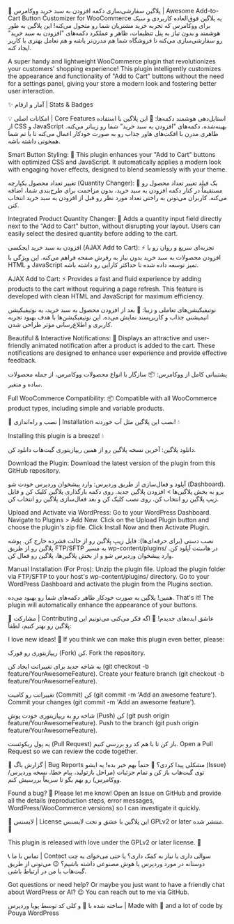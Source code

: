 🚀 پلاگین سفارشی‌سازی دکمه افزودن به سبد خرید ووکامرس | Awesome Add-to-Cart Button Customizer for WooCommerce
یه پلاگین فوق‌العاده کاربردی و سبک برای ووکامرس که تجربه خرید مشتریان شما رو متحول می‌کنه! این پلاگین به طور هوشمند و بدون نیاز به پنل تنظیمات، ظاهر و عملکرد دکمه‌های "افزودن به سبد خرید" رو سفارشی‌سازی می‌کنه تا فروشگاه شما هم مدرن‌تر باشه و هم تعامل بهتری با کاربر ایجاد کنه.

A super handy and lightweight WooCommerce plugin that revolutionizes your customers' shopping experience! This plugin intelligently customizes the appearance and functionality of "Add to Cart" buttons without the need for a settings panel, giving your store a modern look and fostering better user interaction.

✨ آمار و ارقام | Stats & Badges






💡 امکانات اصلی | Core Features
استایل‌دهی هوشمند دکمه‌ها: 🎨
این پلاگین با استفاده از CSS و JavaScript بهینه‌شده، دکمه‌های "افزودن به سبد خرید" شما رو زیباتر می‌کنه. ظاهری مدرن با افکت‌های هاور جذاب رو به صورت خودکار اعمال می‌کنه تا با تم شما همخونی داشته باشه.

Smart Button Styling: 🎨
This plugin enhances your "Add to Cart" buttons with optimized CSS and JavaScript. It automatically applies a modern look with engaging hover effects, designed to blend seamlessly with your theme.

تغییر تعداد محصول یکپارچه (Quantity Changer): 🔢
یک فیلد تغییر تعداد محصول رو مستقیماً در کنار دکمه افزودن به سبد خرید، بدون مزاحمت برای طرح‌بندی شما، اضافه می‌کنه. کاربران می‌تونن به راحتی تعداد مورد نظر رو قبل از افزودن به سبد خرید انتخاب کنن.

Integrated Product Quantity Changer: 🔢
Adds a quantity input field directly next to the "Add to Cart" button, without disrupting your layout. Users can easily select the desired quantity before adding to the cart.

افزودن به سبد خرید ایجکسی (AJAX Add to Cart): ⚡
تجربه‌ای سریع و روان رو با افزودن محصولات به سبد خرید بدون نیاز به رفرش صفحه فراهم می‌کنه. این ویژگی با HTML و JavaScript تمیز توسعه داده شده تا حداکثر کارایی رو داشته باشه.

AJAX Add to Cart: ⚡
Provides a fast and fluid experience by adding products to the cart without requiring a page refresh. This feature is developed with clean HTML and JavaScript for maximum efficiency.

نوتیفیکیشن‌های تعاملی و زیبا: 🔔
بعد از افزودن محصول به سبد خرید، یه نوتیفیکیشن انیمیشنی جذاب و کاربرپسند نمایش می‌ده. این نوتیفیکیشن‌ها با هدف بهبود تجربه کاربری و اطلاع‌رسانی مؤثر طراحی شدن.

Beautiful & Interactive Notifications: 🔔
Displays an attractive and user-friendly animated notification after a product is added to the cart. These notifications are designed to enhance user experience and provide effective feedback.

پشتیبانی کامل از ووکامرس: 📦
سازگار با انواع محصولات ووکامرس، از جمله محصولات ساده و متغیر.

Full WooCommerce Compatibility: 📦
Compatible with all WooCommerce product types, including simple and variable products.

🚀 نصب و راه‌اندازی | Installation
نصب این پلاگین مثل آب خوردنه! 💧

Installing this plugin is a breeze! 💧

دانلود پلاگین:
آخرین نسخه پلاگین رو از همین ریپازیتوری گیت‌هاب دانلود کن.

Download the Plugin:
Download the latest version of the plugin from this GitHub repository.

آپلود و فعال‌سازی از طریق وردپرس:
وارد پیشخوان وردپرس خودت شو (Dashboard). برو به بخش پلاگین‌ها > افزودن پلاگین جدید. روی دکمه بارگذاری پلاگین کلیک کن و فایل زیپ پلاگین رو انتخاب کن. روی نصب کلیک کن و بعد فعال‌سازی پلاگین رو انتخاب کن.

Upload and Activate via WordPress:
Go to your WordPress Dashboard. Navigate to Plugins > Add New. Click on the Upload Plugin button and choose the plugin's zip file. Click Install Now and then Activate Plugin.

نصب دستی (برای حرفه‌ای‌ها):
فایل زیپ پلاگین رو از حالت فشرده خارج کن. پوشه پلاگین رو از طریق FTP/SFTP به مسیر wp-content/plugins/ در هاستت آپلود کن. وارد پیشخوان وردپرس شو و از بخش پلاگین‌ها، پلاگین رو فعال کن.

Manual Installation (For Pros):
Unzip the plugin file. Upload the plugin folder via FTP/SFTP to your host's wp-content/plugins/ directory. Go to your WordPress Dashboard and activate the plugin from the Plugins section.

همین! پلاگین به صورت خودکار ظاهر دکمه‌های شما رو بهبود می‌ده.
That's it! The plugin will automatically enhance the appearance of your buttons.

🤝 مشارکت | Contributing
عاشق ایده‌های جدیدم! 🧠 اگه فکر می‌کنی می‌تونیم این پلاگین رو بهتر کنیم، لطفاً:

I love new ideas! 🧠 If you think we can make this plugin even better, please:

ریپازیتوری رو فورک (Fork) کن.
Fork the repository.

یه شاخه جدید برای تغییراتت ایجاد کن (git checkout -b feature/YourAwesomeFeature).
Create your feature branch (git checkout -b feature/YourAwesomeFeature).

تغییراتت رو کامیت (Commit) کن (git commit -m 'Add an awesome feature').
Commit your changes (git commit -m 'Add an awesome feature').

شاخه رو به ریپازیتوری خودت پوش (Push) کن (git push origin feature/YourAwesomeFeature).
Push to the branch (git push origin feature/YourAwesomeFeature).

یه پول ریکوئست (Pull Request) باز کن تا با هم کد رو بررسی کنیم.
Open a Pull Request so we can review the code together.

🐛 گزارش باگ | Bug Reports
مشکلی پیدا کردی؟ 🤔 حتماً بهم خبر بده! یه ایشو (Issue) توی گیت‌هاب باز کن و تمام جزئیات (مراحل بازتولید، پیام خطا، نسخه وردپرس/ووکامرس) رو بهم بگو تا سریعاً بررسیش کنم.

Found a bug? 🤔 Please let me know! Open an Issue on GitHub and provide all the details (reproduction steps, error messages, WordPress/WooCommerce versions) so I can investigate it quickly.

📝 لایسنس | License
این پلاگین با عشق و تحت لایسنس GPLv2 or later منتشر شده. 💖

This plugin is released with love under the GPLv2 or later license. 💖

📞 تماس با ما | Contact
سوالی داری یا نیاز به کمک داری؟ یا حتی می‌خوای یه چت دوستانه در مورد وردپرس یا هوش مصنوعی داشته باشیم؟ 😉 می‌تونی از طریق گیت‌هاب با من در ارتباط باشی.

Got questions or need help? Or maybe you just want to have a friendly chat about WordPress or AI? 😉 You can reach out to me via GitHub.

ساخته شده با 💖 و کلی کد توسط پویا وردپرس | Made with 💖 and a lot of code by Pouya WordPress
